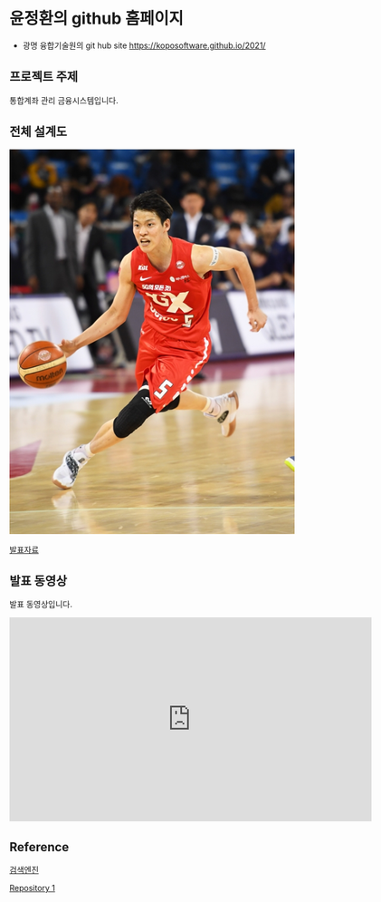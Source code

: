 # 윤정환의 github 홈페이지
- 광명 융합기술원의 git hub site https://koposoftware.github.io/2021/

## 프로젝트 주제

통합계좌 관리 금융시스템입니다.

## 전체 설계도

<img src="architecture.png"/><br>

[발표자료](/project.pptx)<br>

## 발표 동영상

발표 동영상입니다.

<iframe width="640" height="360" src="https://www.youtube.com/embed/mrAIqeULUL0" frameborder="0" allow="accelerometer; autoplay; clipboard-write; encrypted-media; gyroscope; picture-in-picture" allowfullscreen></iframe>

## Reference

[검색엔진](https://naver.com)

[Repository 1](https://{github-id}.github.io/{repository-name}) 
